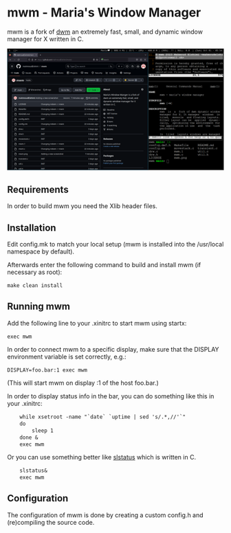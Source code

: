 mwm - Maria's Window Manager
=====================================
mwm is a fork of [dwm](https://dwm.suckless.org/) an extremely fast, small, and dynamic window manager for X written in C.

![Screenshot of mwm's main page](mwm.png)


Requirements
------------
In order to build mwm you need the Xlib header files.


Installation
------------
Edit config.mk to match your local setup (mwm is installed into
the /usr/local namespace by default).

Afterwards enter the following command to build and install mwm (if
necessary as root):
```
make clean install
```

Running mwm
------------
Add the following line to your .xinitrc to start mwm using startx:
```
exec mwm
```
In order to connect mwm to a specific display, make sure that
the DISPLAY environment variable is set correctly, e.g.:
```
DISPLAY=foo.bar:1 exec mwm
```
(This will start mwm on display :1 of the host foo.bar.)

In order to display status info in the bar, you can do something
like this in your .xinitrc:
```
    while xsetroot -name "`date` `uptime | sed 's/.*,//'`"
    do
    	sleep 1
    done &
    exec mwm
```
Or you can use something better like [slstatus](https://tools.suckless.org/slstatus/) which is written in C.
```
    slstatus&
    exec mwm
```

Configuration
-------------
The configuration of mwm is done by creating a custom config.h and (re)compiling the source code.
